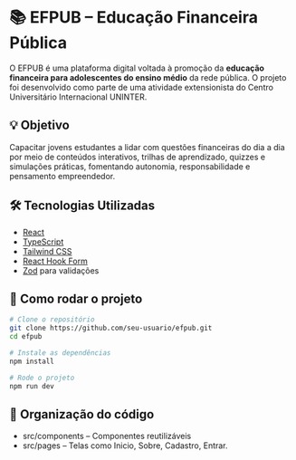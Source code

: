 # 📚 EFPUB – Educação Financeira Pública

O EFPUB é uma plataforma digital voltada à promoção da **educação financeira para adolescentes do ensino médio** da rede pública. O projeto foi desenvolvido como parte de uma atividade extensionista do Centro Universitário Internacional UNINTER.

## 💡 Objetivo

Capacitar jovens estudantes a lidar com questões financeiras do dia a dia por meio de conteúdos interativos, trilhas de aprendizado, quizzes e simulações práticas, fomentando autonomia, responsabilidade e pensamento empreendedor.

## 🛠 Tecnologias Utilizadas

- [React](https://reactjs.org/)
- [TypeScript](https://www.typescriptlang.org/)
- [Tailwind CSS](https://tailwindcss.com/)
- [React Hook Form](https://react-hook-form.com/)
- [Zod](https://zod.dev/) para validações

## 🧪 Como rodar o projeto

```bash
# Clone o repositório
git clone https://github.com/seu-usuario/efpub.git
cd efpub

# Instale as dependências
npm install

# Rode o projeto
npm run dev
```

## 📌 Organização do código
- src/components – Componentes reutilizáveis
- src/pages – Telas como Inicio, Sobre, Cadastro, Entrar.

